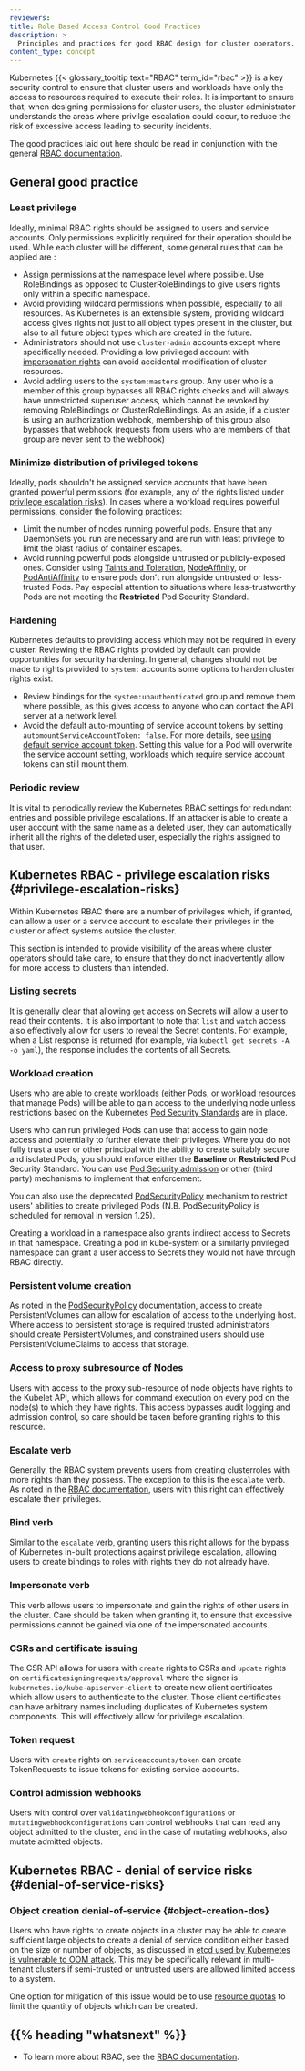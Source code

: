 ```yaml
---
reviewers:
title: Role Based Access Control Good Practices
description: >
  Principles and practices for good RBAC design for cluster operators.
content_type: concept
---
```


<!-- overview -->

Kubernetes {{< glossary_tooltip text="RBAC" term_id="rbac" >}} is a key security control 
to ensure that cluster users and workloads have only the access to resources required to 
execute their roles. It is important to ensure that, when designing permissions for cluster
users, the cluster administrator understands the areas where privilge escalation could occur, 
to reduce the risk of excessive access leading to security incidents.

The good practices laid out here should be read in conjunction with the general [RBAC documentation](/docs/reference/access-authn-authz/rbac/#restrictions-on-role-creation-or-update).

<!-- body -->

## General good practice

### Least privilege

Ideally, minimal RBAC rights should be assigned to users and service accounts. Only permissions 
explicitly required for their operation should be used. While each cluster will be different, 
some general rules that can be applied are :

 - Assign permissions at the namespace level where possible. Use RoleBindings as opposed to 
   ClusterRoleBindings to give users rights only within a specific namespace.
 - Avoid providing wildcard permissions when possible, especially to all resources.
   As Kubernetes is an extensible system, providing wildcard access gives rights
   not just to all object types present in the cluster, but also to all future object types
   which are created in the future.
 - Administrators should not use `cluster-admin` accounts except where specifically needed. 
   Providing a low privileged account with [impersonation rights](/docs/reference/access-authn-authz/authentication/#user-impersonation)
   can avoid accidental modification of cluster resources.
 - Avoid adding users to the `system:masters` group. Any user who is a member of this group 
   bypasses all RBAC rights checks and will always have unrestricted superuser access, which cannot be 
   revoked by removing RoleBindings or ClusterRoleBindings. As an aside, if a cluster is 
   using an authorization webhook, membership of this group also bypasses that webhook (requests 
   from users who are members of that group are never sent to the webhook)

### Minimize distribution of privileged tokens

Ideally, pods shouldn't be assigned service accounts that have been granted powerful permissions (for example, any of the rights listed under
[privilege escalation risks](#privilege-escalation-risks)). 
In cases where a workload requires powerful permissions, consider the following practices:

 - Limit the number of nodes running powerful pods. Ensure that any DaemonSets you run
  are necessary and are run with least privilege to limit the blast radius of container escapes.
 - Avoid running powerful pods alongside untrusted or publicly-exposed ones. Consider using 
   [Taints and Toleration](/docs/concepts/scheduling-eviction/taint-and-toleration/), [NodeAffinity](/docs/concepts/scheduling-eviction/assign-pod-node/#node-affinity), or [PodAntiAffinity](/docs/concepts/scheduling-eviction/assign-pod-node/#inter-pod-affinity-and-anti-affinity) to ensure 
   pods don't run alongside untrusted or less-trusted Pods. Pay especial attention to
   situations where less-trustworthy Pods are not meeting the **Restricted** Pod Security Standard.

### Hardening

Kubernetes defaults to providing access which may not be required in every cluster. Reviewing 
the RBAC rights provided by default can provide opportunities for security hardening.
In general, changes should not be made to rights provided to `system:` accounts some options 
to harden cluster rights exist:

- Review bindings for the `system:unauthenticated` group and remove them where possible, as this gives 
  access to anyone who can contact the API server at a network level.
- Avoid the default auto-mounting of service account tokens by setting
  `automountServiceAccountToken: false`. For more details, see
  [using default service account token](/docs/tasks/configure-pod-container/configure-service-account/#use-the-default-service-account-to-access-the-api-server).
  Setting this value for a Pod will overwrite the service account setting, workloads
  which require service account tokens can still mount them.

### Periodic review

It is vital to periodically review the Kubernetes RBAC settings for redundant entries and 
possible privilege escalations.
If an attacker is able to create a user account with the same name as a deleted user,
they can automatically inherit all the rights of the deleted user, especially the
rights assigned to that user.

## Kubernetes RBAC - privilege escalation risks {#privilege-escalation-risks}

Within Kubernetes RBAC there are a number of privileges which, if granted, can allow a user or a service account
to escalate their privileges in the cluster or affect systems outside the cluster.

This section is intended to provide visibility of the areas where cluster operators 
should take care, to ensure that they do not inadvertently allow for more access to clusters than intended.

### Listing secrets

It is generally clear that allowing `get` access on Secrets will allow a user to read their contents.
It is also important to note that `list` and `watch` access also effectively allow for users to reveal the Secret contents.
For example, when a List response is returned (for example, via `kubectl get secrets -A -o yaml`), the response
includes the contents of all Secrets.

### Workload creation

Users who are able to create workloads (either Pods, or
[workload resources](/docs/concepts/workloads/controllers/) that manage Pods) will
be able to gain access to the underlying node unless restrictions based on the Kubernetes
[Pod Security Standards](/docs/concepts/security/pod-security-standards/) are in place.

Users who can run privileged Pods can use that access to gain node access and potentially to
further elevate their privileges. Where you do not fully trust a user or other principal
with the ability to create suitably secure and isolated Pods, you should enforce either the
**Baseline** or **Restricted** Pod Security Standard.
You can use [Pod Security admission](/docs/concepts/security/pod-security-admission/)
or other (third party) mechanisms to implement that enforcement.

You can also use the deprecated [PodSecurityPolicy](/docs/concepts/policy/pod-security-policy/) mechanism
to restrict users' abilities to create privileged Pods (N.B. PodSecurityPolicy is scheduled for removal
in version 1.25).

Creating a workload in a namespace also grants indirect access to Secrets in that namespace. 
Creating a pod in kube-system or a similarly privileged namespace can grant a user access to 
Secrets they would not have through RBAC directly.

### Persistent volume creation

As noted in the [PodSecurityPolicy](/docs/concepts/policy/pod-security-policy/#volumes-and-file-systems) documentation, access to create PersistentVolumes can allow for escalation of access to the underlying host. Where access to persistent storage is required trusted administrators should create 
PersistentVolumes, and constrained users should use PersistentVolumeClaims to access that storage.

### Access to `proxy` subresource of Nodes

Users with access to the proxy sub-resource of node objects have rights to the Kubelet API, 
which allows for command execution on every pod on the node(s) to which they have rights. 
This access bypasses audit logging and admission control, so care should be taken before 
granting rights to this resource.

### Escalate verb

Generally, the RBAC system prevents users from creating clusterroles with more rights than 
they possess. The exception to this is the `escalate` verb. As noted in the [RBAC documentation](/docs/reference/access-authn-authz/rbac/#restrictions-on-role-creation-or-update),
users with this right can effectively escalate their privileges.

### Bind verb

Similar to the `escalate` verb, granting users this right allows for the bypass of Kubernetes 
in-built protections against privilege escalation, allowing users to create bindings to 
roles with rights they do not already have.

### Impersonate verb

This verb allows users to impersonate and gain the rights of other users in the cluster. 
Care should be taken when granting it, to ensure that excessive permissions cannot be gained 
via one of the impersonated accounts.

### CSRs and certificate issuing

The CSR API allows for users with `create` rights to CSRs and `update` rights on `certificatesigningrequests/approval` 
where the signer is `kubernetes.io/kube-apiserver-client` to create new client certificates 
which allow users to authenticate to the cluster. Those client certificates can have arbitrary 
names including duplicates of Kubernetes system components. This will effectively allow for privilege escalation.

### Token request

Users with `create` rights on `serviceaccounts/token` can create TokenRequests to issue 
tokens for existing service accounts. 

### Control admission webhooks

Users with control over `validatingwebhookconfigurations` or `mutatingwebhookconfigurations` 
can control webhooks that can read any object admitted to the cluster, and in the case of 
mutating webhooks, also mutate admitted objects.


## Kubernetes RBAC - denial of service risks {#denial-of-service-risks}

### Object creation denial-of-service {#object-creation-dos}
Users who have rights to create objects in a cluster may be able to create sufficient large 
objects to create a denial of service condition either based on the size or number of objects, as discussed in
[etcd used by Kubernetes is vulnerable to OOM attack](https://github.com/kubernetes/kubernetes/issues/107325). This may be
specifically relevant in multi-tenant clusters if semi-trusted or untrusted users 
are allowed limited access to a system.

One option for mitigation of this issue would be to use [resource quotas](/docs/concepts/policy/resource-quotas/#object-count-quota)
to limit the quantity of objects which can be created.

## {{% heading "whatsnext" %}}
* To learn more about RBAC, see the [RBAC documentation](/docs/reference/access-authn-authz/rbac/).
